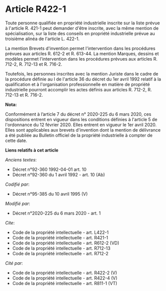 # Article R422-1

Toute personne qualifiée en propriété industrielle inscrite sur la liste prévue à l'article R. 421-1 peut demander d'être
inscrite, avec la même mention de spécialisation, sur la liste des conseils en propriété industrielle prévue au troisième
alinéa de l'article L. 422-1.

La mention Brevets d'invention permet l'intervention dans les procédures prévues aux articles R. 612-2 et R. 613-44. La
mention Marques, dessins et modèles permet l'intervention dans les procédures prévues aux articles R. 712-2, R. 712-13 et R.
716-2.

Toutefois, les personnes inscrites avec la mention Juriste dans le cadre de la procédure définie au I de l'article 36 du
décret du 1er avril 1992 relatif à la qualification et à l'organisation professionnelle en matière de propriété industrielle
pourront accomplir les actes définis aux articles R. 712-2, R. 712-13 et R. 716-2.

**Nota:**

Conformément à l’article 7 du décret n° 2020-225 du 6 mars 2020, ces dispositions entrent en vigueur dans les conditions
définies à l'article 5 de l'ordonnance du 12 février 2020. Elles entrent en vigueur le 1er avril 2020. Elles sont applicables
aux brevets d'invention dont la mention de délivrance a été publiée au Bulletin officiel de la propriété industrielle à
compter de cette date.

**Liens relatifs à cet article**

_Anciens textes_:

  - Décret n°92-360 1992-04-01 art. 10
  - Décret n°92-360 du 1 avril 1992 - art. 10 (Ab)

_Codifié par_:

  - Décret n°95-385 du 10 avril 1995 (V)

_Modifié par_:

  - Décret n°2020-225 du 6 mars 2020 - art. 1

_Cite_:

  - Code de la propriété intellectuelle - art. L422-1
  - Code de la propriété intellectuelle - art. R421-1
  - Code de la propriété intellectuelle - art. R612-2 (VD)
  - Code de la propriété intellectuelle - art. R712-13
  - Code de la propriété intellectuelle - art. R712-2

_Cité par_:

  - Code de la propriété intellectuelle - art. R422-2 (V)
  - Code de la propriété intellectuelle - art. R422-4 (V)
  - Code de la propriété intellectuelle - art. R811-1 (VT)
